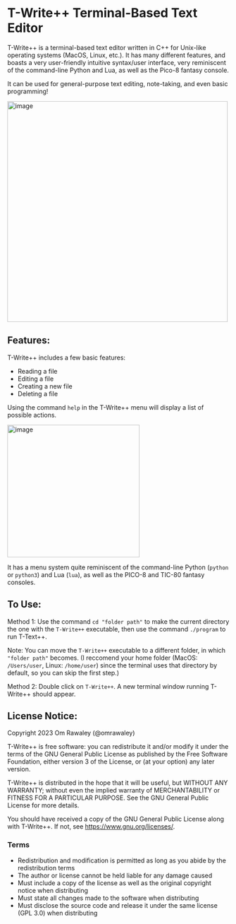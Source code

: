 # T-Write++ Terminal-Based Text Editor
T-Write++ is a terminal-based text editor written in C++ for Unix-like operating systems (MacOS, Linux, etc.). It has many different features, and boasts a very user-friendly intuitive syntax/user interface, very reminiscent of the command-line Python and Lua, as well as the Pico-8 fantasy console. 

It can be used for general-purpose text editing, note-taking, and even basic programming!

<img width="500" alt="image" src="https://github.com/omrawaley/T-Text-Plus-Plus-Terminal-Based-Text-Editor/assets/133281331/1f3cde98-a11a-426b-a4e9-489f3105a214">


## Features:

T-Write++ includes a few basic features:

- Reading a file
- Editing a file
- Creating a new file
- Deleting a file

Using the command `help` in the T-Write++ menu will display a list of possible actions.

<img width="300" alt="image" src="https://github.com/omrawaley/T-Write-Plus-Plus-Terminal-Based-Text-Editor/assets/133281331/e22d6f5a-036d-4596-b13f-9c739410f0de">

It has a menu system quite reminiscent of the command-line Python (`python` or `python3`) and Lua (`lua`), as well as the PICO-8 and TIC-80 fantasy consoles.

## To Use:

Method 1: Use the command `cd "folder path"` to make the current directory the one with the `T-Write++` executable, then use the command `./program` to run T-Text++. 

Note: You can move the `T-Write++` executable to a different folder, in which `"folder path"` becomes. (I reccomend your home folder (MacOS: `/Users/user`, Linux: `/home/user`) since the terminal uses that directory by default, so you can skip the first step.)

Method 2: Double click on `T-Write++`. A new terminal window running T-Write++ should appear.

## License Notice:

Copyright 2023 Om Rawaley (@omrawaley)

T-Write++ is free software: you can redistribute it and/or modify it under the terms of the GNU General 
Public License as published by the Free Software Foundation, either version 3 of the License, or (at your 
option) any later version.

T-Write++ is distributed in the hope that it will be useful, but WITHOUT ANY WARRANTY; without even 
the implied warranty of MERCHANTABILITY or FITNESS FOR A PARTICULAR PURPOSE. See the 
GNU General Public License for more details.

You should have received a copy of the GNU General Public License along with T-Write++. If not, see 
<https://www.gnu.org/licenses/>.

### Terms

- Redistribution and modification is permitted as long as you abide by the redistribution terms
- The author or license cannot be held liable for any damage caused
- Must include a copy of the license as well as the original copyright notice when distributing
- Must state all changes made to the software when distributing
- Must disclose the source code and release it under the same license (GPL 3.0) when distributing
